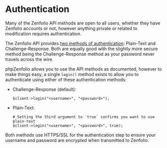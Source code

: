 
# Authentication

Many of the Zenfolio API methods are open to all users, whether they have Zenfolio accounts or not, however anything private or related to modification requires authentication.

The Zenfolio API provides [two methods of authentication](http://www.zenfolio.com/zf/help/api/guide/auth): Plain-Text and Challenge-Response.  Both are equally good with the slightly more secure method being the Challenge-Response method as your password never travels across the wire.

phpZenfolio allows you to use the API methods as documented, however to make things easy, a single `login()` method exists to allow you to authenticate using either of these authentication methods:

* Challenge-Response (default):

  ```
  $client->login("<username>", "<password>");
  ```

* Plain-Text:

  ```
  # Setting the third argument to `true` confirms you want to use plain-text
  $client->login("<username>", "<password>", true);
  ```

Both methods use HTTPS/SSL for the authentication step to ensure your username and password are encrypted when transmitted to Zenfolio.
